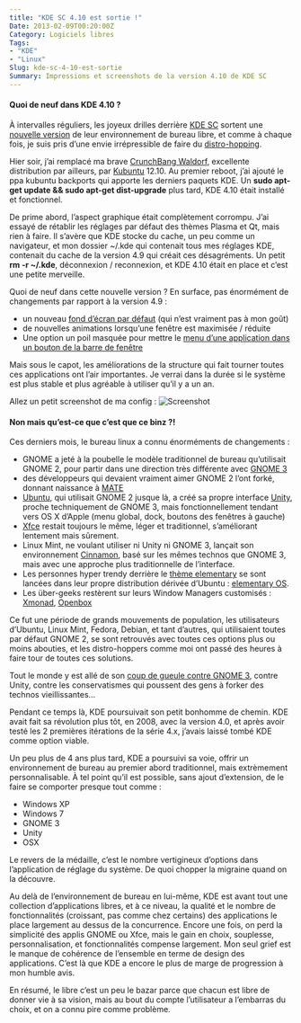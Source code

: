 ```yaml
---
title: "KDE SC 4.10 est sortie !"
Date: 2013-02-09T00:20:00Z
Category: Logiciels libres
Tags: 
- "KDE"
- "Linux"
Slug: kde-sc-4-10-est-sortie
Summary: Impressions et screenshots de la version 4.10 de KDE SC
---
```



#### Quoi de neuf dans KDE 4.10 ?
À intervalles réguliers, les joyeux drilles derrière <a title="KDE SC" href="http://www.kde.org">KDE SC</a> sortent une <a title="L’annonce sur dot.kde.org" href="http://dot.kde.org/2013/02/06/410-release-plasma-workspaces-applications-and-development-platform">nouvelle version</a> de leur environnement de bureau libre, et comme à chaque fois, je suis pris d’une envie irrépressible de faire du <a title="Relevant xkcd" href="http://xkcd.com/456/">distro-hopping</a>.

Hier soir, j’ai remplacé ma brave <a title="CrunchBang" href="http://crunchbang.org/about">CrunchBang Waldorf</a>, excellente distribution par ailleurs, par <a title="Le site de Kubuntu" href="http://www.kubuntu.org">Kubuntu</a> 12.10. Au premier reboot, j’ai ajouté le ppa kubuntu backports qui apporte les derniers paquets KDE. Un **sudo apt-get update &amp;&amp; sudo apt-get dist-upgrade** plus tard, KDE 4.10 était installé et fonctionnel.

De prime abord, l’aspect graphique était complètement corrompu. J’ai essayé de rétablir les réglages par défaut des thèmes Plasma et Qt, mais rien à faire. Il s’avère que KDE stocke du cache, un peu comme un navigateur, et mon dossier ~/.kde qui contenait tous mes réglages KDE, contenait du cache de la version 4.9 qui créait ces désagréments. Un petit **rm -r ~/.kde**, déconnexion / reconnexion, et KDE 4.10 était en place et c’est une petite merveille.

Quoi de neuf dans cette nouvelle version ? En surface, pas énormément de changements par rapport à la version 4.9 :

* un nouveau [fond d’écran par défaut](/img/plasma-empty.jpg) (qui n’est vraiment pas à mon goût)
* de nouvelles animations lorsqu’une fenêtre est maximisée / réduite
* Une option un poil masquée pour mettre le [menu d’une application dans un bouton de la barre de fenêtre](/img/kwin-appmenu.gif)

Mais sous le capot, les améliorations de la structure qui fait tourner toutes ces applications ont l’air importantes. Je verrai dans la durée si le système est plus stable et plus agréable à utiliser qu’il y a un an.

Allez un petit screenshot de ma config :
![Screenshot](/img/capture.png)

#### Non mais qu’est-ce que c’est que ce binz ?!
Ces derniers mois, le bureau linux a connu énorméments de changements :

* GNOME a jeté à la poubelle le modèle traditionnel de bureau qu’utilisait GNOME 2, pour partir dans une direction très différente avec <a title="GNOME 3" href="http://www.gnome.org/gnome-3/">GNOME 3</a>
* des développeurs qui devaient vraiment aimer GNOME 2 l’ont forké, donnant naissance à <a title="MATE Desktop" href="http://mate-desktop.org/">MATE</a>
* <a href="http://www.ubuntu.com">Ubuntu</a>, qui utilisait GNOME 2 jusque là,  a créé sa propre interface <a href="http://unity.ubuntu.com/">Unity</a>, proche techniquement de GNOME 3, mais fonctionnellement tendant vers OS X d’Apple (menu global, dock, boutons des fenêtres à gauche)
* <a title="Xfce" href="http://www.xfce.org">Xfce</a> restait toujours le même, léger et traditionnel, s’améliorant lentement mais sûrement.
* Linux Mint, ne voulant utiliser ni Unity ni GNOME 3, lançait son environnement <a title="Cinnamon" href="http://cinnamon.linuxmint.com/">Cinnamon</a>, basé sur les mêmes technos que GNOME 3, mais avec une approche plus traditionnelle de l’interface.
* Les personnes hyper trendy derrière le <a title="Elementary sur Deviant Art" href="http://danrabbit.deviantart.com/art/elementary-gtk-theme-83104033">thème elementary</a> se sont lancées dans leur propre distribution dérivée d’Ubuntu : <a title="Plus Mac OSX, tu meurs" href="http://elementaryos.org/">elementary OS</a>.
* Les über-geeks restèrent sur leurs Window Managers customisés : <a title="Xmonad, un WM en mosaïque" href="http://xmonad.org/">Xmonad</a>, <a title="Openbox, un WM flotant" href="http://openbox.org/">Openbox</a>

Ce fut une période de grands mouvements de population, les utilisateurs d’Ubuntu, Linux Mint, Fedora, Debian, et tant d’autres, qui utilisaient toutes par défaut GNOME 2, se sont retrouvés avec toutes ces options plus ou moins abouties, et les distro-hoppers comme moi ont passé des heures à faire tour de toutes ces solutions.

Tout le monde y est allé de son <a title="Linus himself bashes GNOME 3" href="https://plus.google.com/102150693225130002912/posts/UkoAaLDpF4i">coup de gueule contre GNOME 3</a>, contre Unity, contre les conservatismes qui poussent des gens à forker des technos vieillissantes…

Pendant ce temps là, KDE poursuivait son petit bonhomme de chemin. KDE avait fait sa révolution plus tôt, en 2008, avec la version 4.0, et après avoir testé les 2 premières itérations de la série 4.x, j’avais laissé tombé KDE comme option viable.

Un peu plus de 4 ans plus tard, KDE a poursuivi sa voie, offrir un environnement de bureau au premier abord traditionnel, mais extrèmement personnalisable. À tel point qu’il est possible, sans ajout d’extension, de le faire se comporter presque tout comme :

* Windows XP
* Windows 7
* GNOME 3
* Unity
* OSX

Le revers de la médaille, c’est le nombre vertigineux d’options dans l’application de réglage du système. De quoi chopper la migraine quand on la découvre.

Au delà de l’environnement de bureau en lui-même, KDE est avant tout une collection d’applications libres, et à ce niveau, la qualité et le nombre de fonctionnalités (croissant, pas comme chez certains) des applications le place largement au dessus de la concurrence. Encore une fois, on perd la simplicité des applis GNOME ou Xfce, mais le gain en choix, souplesse, personnalisation, et fonctionnalités compense largement. Mon seul grief est le manque de cohérence de l’ensemble en terme de design des applications. C’est là que KDE a encore le plus de marge de progression à mon humble avis.

En résumé, le libre c’est un peu le bazar parce que chacun est libre de donner vie à sa vision, mais au bout du compte l’utilisateur a l’embarras du choix, et on a connu pire comme problème.
